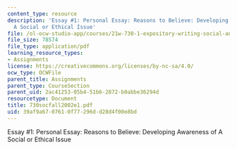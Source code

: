 ```yaml
---
content_type: resource
description: 'Essay #1: Personal Essay: Reasons to Believe: Developing Awareness of
  A Social or Ethical Issue'
file: /ol-ocw-studio-app/courses/21w-730-1-expository-writing-social-and-ethical-issues-in-print-photography-and-film-fall-2005/39af9a6707610f77296dd28d4f00e8bd_730socfall2002e1.pdf
file_size: 78574
file_type: application/pdf
learning_resource_types:
- Assignments
license: https://creativecommons.org/licenses/by-nc-sa/4.0/
ocw_type: OCWFile
parent_title: Assignments
parent_type: CourseSection
parent_uid: 2ac41253-05b4-51b6-2872-b0abbe36294d
resourcetype: Document
title: 730socfall2002e1.pdf
uid: 39af9a67-0761-0f77-296d-d28d4f00e8bd
---
```

Essay #1: Personal Essay: Reasons to Believe: Developing Awareness of A Social or Ethical Issue